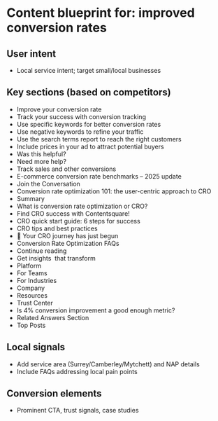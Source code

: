 # Content blueprint for: improved conversion rates

## User intent
- Local service intent; target small/local businesses

## Key sections (based on competitors)
- Improve your conversion rate
- Track your success with conversion tracking
- Use specific keywords for better conversion rates
- Use negative keywords to refine your traffic
- Use the search terms report to reach the right customers
- Include prices in your ad to attract potential buyers
- Was this helpful?
- Need more help?
- Track sales and other conversions
- E-commerce conversion rate benchmarks – 2025 update
- Join the Conversation
- Conversion rate optimization 101: the user-centric approach to CRO
- Summary
- What is conversion rate optimization or CRO?
- Find CRO success with Contentsquare!
- CRO quick start guide: 6 steps for success
- CRO tips and best practices
- 🚀 Your CRO journey has just begun
- Conversion Rate Optimization FAQs
- Continue reading
- Get insights  that transform
- Platform
- For Teams
- For Industries
- Company
- Resources
- Trust Center
- Is 4% conversion improvement a good enough metric?
- Related Answers Section
- Top Posts

## Local signals
- Add service area (Surrey/Camberley/Mytchett) and NAP details
- Include FAQs addressing local pain points

## Conversion elements
- Prominent CTA, trust signals, case studies